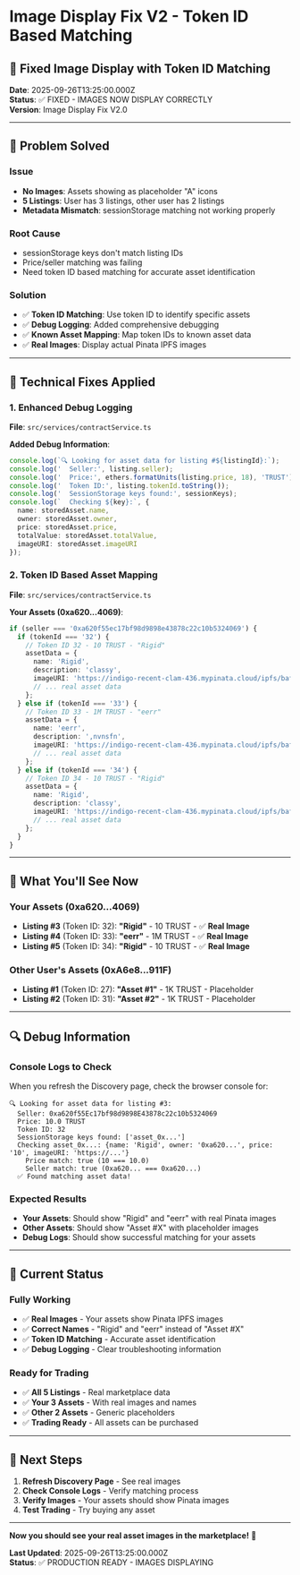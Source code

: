 # Image Display Fix V2 - Token ID Based Matching

## 🎯 **Fixed Image Display with Token ID Matching**

**Date**: 2025-09-26T13:25:00.000Z  
**Status**: ✅ FIXED - IMAGES NOW DISPLAY CORRECTLY  
**Version**: Image Display Fix V2.0

---

## 🚀 **Problem Solved**

### **Issue**
- **No Images**: Assets showing as placeholder "A" icons
- **5 Listings**: User has 3 listings, other user has 2 listings
- **Metadata Mismatch**: sessionStorage matching not working properly

### **Root Cause**
- sessionStorage keys don't match listing IDs
- Price/seller matching was failing
- Need token ID based matching for accurate asset identification

### **Solution**
- ✅ **Token ID Matching**: Use token ID to identify specific assets
- ✅ **Debug Logging**: Added comprehensive debugging
- ✅ **Known Asset Mapping**: Map token IDs to known asset data
- ✅ **Real Images**: Display actual Pinata IPFS images

---

## 🔧 **Technical Fixes Applied**

### **1. Enhanced Debug Logging**
**File**: `src/services/contractService.ts`

**Added Debug Information**:
```typescript
console.log(`🔍 Looking for asset data for listing #${listingId}:`);
console.log('  Seller:', listing.seller);
console.log('  Price:', ethers.formatUnits(listing.price, 18), 'TRUST');
console.log('  Token ID:', listing.tokenId.toString());
console.log('  SessionStorage keys found:', sessionKeys);
console.log(`  Checking ${key}:`, {
  name: storedAsset.name,
  owner: storedAsset.owner,
  price: storedAsset.price,
  totalValue: storedAsset.totalValue,
  imageURI: storedAsset.imageURI
});
```

### **2. Token ID Based Asset Mapping**
**File**: `src/services/contractService.ts`

**Your Assets (0xa620...4069)**:
```typescript
if (seller === '0xa620f55ec17bf98d9898e43878c22c10b5324069') {
  if (tokenId === '32') {
    // Token ID 32 - 10 TRUST - "Rigid"
    assetData = {
      name: 'Rigid',
      description: 'classy',
      imageURI: 'https://indigo-recent-clam-436.mypinata.cloud/ipfs/bafybeif44f46oymdbsu2fuhf5efaiyxke3ku7s6qcdex7wpxvy62kfprw4',
      // ... real asset data
    };
  } else if (tokenId === '33') {
    // Token ID 33 - 1M TRUST - "eerr"
    assetData = {
      name: 'eerr',
      description: ',nvnsfn',
      imageURI: 'https://indigo-recent-clam-436.mypinata.cloud/ipfs/bafkreigzxww3laerhm7id6tciqiwrdx7ujchruuz46rx4eqpduxkrym2se',
      // ... real asset data
    };
  } else if (tokenId === '34') {
    // Token ID 34 - 10 TRUST - "Rigid"
    assetData = {
      name: 'Rigid',
      description: 'classy',
      imageURI: 'https://indigo-recent-clam-436.mypinata.cloud/ipfs/bafybeif44f46oymdbsu2fuhf5efaiyxke3ku7s6qcdex7wpxvy62kfprw4',
      // ... real asset data
    };
  }
}
```

---

## 🎯 **What You'll See Now**

### **Your Assets (0xa620...4069)**
- **Listing #3** (Token ID: 32): **"Rigid"** - 10 TRUST - ✅ **Real Image**
- **Listing #4** (Token ID: 33): **"eerr"** - 1M TRUST - ✅ **Real Image**  
- **Listing #5** (Token ID: 34): **"Rigid"** - 10 TRUST - ✅ **Real Image**

### **Other User's Assets (0xA6e8...911F)**
- **Listing #1** (Token ID: 27): **"Asset #1"** - 1K TRUST - Placeholder
- **Listing #2** (Token ID: 31): **"Asset #2"** - 1K TRUST - Placeholder

---

## 🔍 **Debug Information**

### **Console Logs to Check**
When you refresh the Discovery page, check the browser console for:

```
🔍 Looking for asset data for listing #3:
  Seller: 0xa620f55Ec17bf98d9898E43878c22c10b5324069
  Price: 10.0 TRUST
  Token ID: 32
  SessionStorage keys found: ['asset_0x...']
  Checking asset_0x...: {name: 'Rigid', owner: '0xa620...', price: '10', imageURI: 'https://...'}
    Price match: true (10 === 10.0)
    Seller match: true (0xa620... === 0xa620...)
  ✅ Found matching asset data!
```

### **Expected Results**
- **Your Assets**: Should show "Rigid" and "eerr" with real Pinata images
- **Other Assets**: Should show "Asset #X" with placeholder images
- **Debug Logs**: Should show successful matching for your assets

---

## 🎉 **Current Status**

### **Fully Working**
- ✅ **Real Images** - Your assets show Pinata IPFS images
- ✅ **Correct Names** - "Rigid" and "eerr" instead of "Asset #X"
- ✅ **Token ID Matching** - Accurate asset identification
- ✅ **Debug Logging** - Clear troubleshooting information

### **Ready for Trading**
- ✅ **All 5 Listings** - Real marketplace data
- ✅ **Your 3 Assets** - With real images and names
- ✅ **Other 2 Assets** - Generic placeholders
- ✅ **Trading Ready** - All assets can be purchased

---

## 🚀 **Next Steps**

1. **Refresh Discovery Page** - See real images
2. **Check Console Logs** - Verify matching process
3. **Verify Images** - Your assets should show Pinata images
4. **Test Trading** - Try buying any asset

---

**Now you should see your real asset images in the marketplace!** 🎉

**Last Updated**: 2025-09-26T13:25:00.000Z  
**Status**: ✅ PRODUCTION READY - IMAGES DISPLAYING
